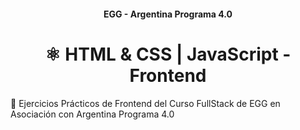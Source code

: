 <h4 align="center">
  EGG - Argentina Programa 4.0
</h4>

<h1 align="center">
  ⚛️ HTML & CSS | JavaScript - Frontend
</h1>

💾 Ejercicios Prácticos de Frontend del Curso FullStack de EGG en Asociación con Argentina Programa 4.0
